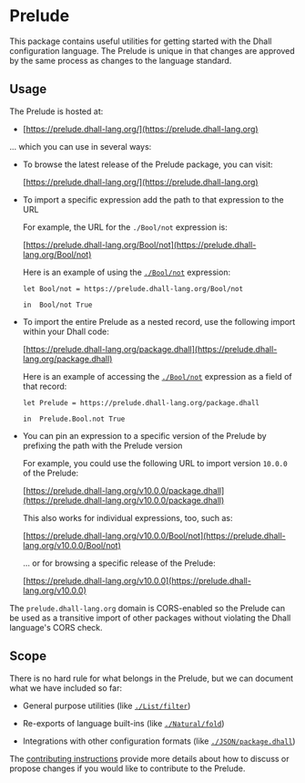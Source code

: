 # Prelude

This package contains useful utilities for getting started with the Dhall
configuration language.  The Prelude is unique in that changes are approved by
the same process as changes to the language standard.

## Usage

The Prelude is hosted at:

* [https://prelude.dhall-lang.org/](https://prelude.dhall-lang.org)

... which you can use in several ways:

* To browse the latest release of the Prelude package, you can visit:

  [https://prelude.dhall-lang.org/](https://prelude.dhall-lang.org)

* To import a specific expression add the path to that expression to the URL

  For example, the URL for the `./Bool/not` expression is:

  [https://prelude.dhall-lang.org/Bool/not](https://prelude.dhall-lang.org/Bool/not)

  Here is an example of using the [`./Bool/not`](./Bool/not)  expression:

  ```dhall
  let Bool/not = https://prelude.dhall-lang.org/Bool/not

  in  Bool/not True
  ```
  
* To import the entire Prelude as a nested record, use the following import
  within your Dhall code:

  [https://prelude.dhall-lang.org/package.dhall](https://prelude.dhall-lang.org/package.dhall)

  Here is an example of accessing the [`./Bool/not`](./Bool/not) expression as a
  field of that record:

  ```dhall
  let Prelude = https://prelude.dhall-lang.org/package.dhall

  in  Prelude.Bool.not True
  ```

* You can pin an expression to a specific version of the Prelude by prefixing the
  path with the Prelude version

  For example, you could use the following URL to import version `10.0.0` of the
  Prelude:

  [https://prelude.dhall-lang.org/v10.0.0/package.dhall](https://prelude.dhall-lang.org/v10.0.0/package.dhall)

  This also works for individual expressions, too, such as:

  [https://prelude.dhall-lang.org/v10.0.0/Bool/not](https://prelude.dhall-lang.org/v10.0.0/Bool/not)

  ... or for browsing a specific release of the Prelude:

  [https://prelude.dhall-lang.org/v10.0.0](https://prelude.dhall-lang.org/v10.0.0)

The `prelude.dhall-lang.org` domain is CORS-enabled so the Prelude can be used
as a transitive import of other packages without violating the Dhall language's
CORS check.

## Scope

There is no hard rule for what belongs in the Prelude, but we can document what
we have included so far:

* General purpose utilities (like [`./List/filter`](./List/filter))

* Re-exports of language built-ins (like [`./Natural/fold`](./Natural/fold))

* Integrations with other configuration formats (like [`./JSON/package.dhall`](./JSON/package.dhall))

The [contributing instructions](../.github/CONTRIBUTING.md#how-do-i-change-the-language)
provide more details about how to discuss or propose changes if you would like to contribute to the Prelude.
